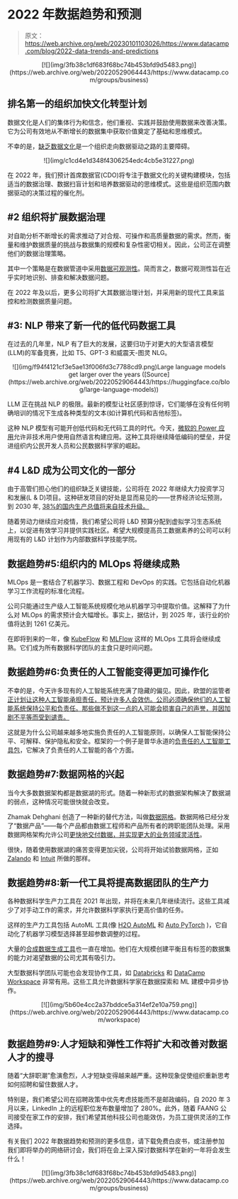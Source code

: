# 2022 年数据趋势和预测

> 原文：<https://web.archive.org/web/20230101103026/https://www.datacamp.com/blog/2022-data-trends-and-predictions>

<center>[![](img/3fb38c1df683f68bc74b453bfd9d5483.png)](https://web.archive.org/web/20220529064443/https://www.datacamp.com/groups/business)</center>

## 排名第一的组织加快文化转型计划

数据文化是人们的集体行为和信念，他们重视、实践并鼓励使用数据来改善决策。它为公司有效地从不断增长的数据集中获取价值奠定了基础和思维模式。

不幸的是，[缺乏数据文化](https://web.archive.org/web/20220529064443/https://c6abb8db-514c-4f5b-b5a1-fc710f1e464e.filesusr.com/ugd/e5361a_d59b4629443945a0b0661d494abb5233.pdf)是一个组织走向数据驱动之路的主要障碍。

<center>![](img/c1cd4e1d348f4306254edc4cb5e31227.png)</center>

在 2022 年，我们预计首席数据官(CDO)将专注于数据文化的关键构建模块，包括适当的数据治理、数据扫盲计划和培养数据驱动的思维模式。这些是组织范围内数据驱动的决策过程的催化剂。

## #2 组织将扩展数据治理

对自助分析不断增长的需求推动了对合规、可操作和高质量数据的需求。然而，衡量和维护数据质量的挑战与数据集的规模和复杂性密切相关。因此，公司正在调整他们的数据治理策略。

其中一个策略是在数据管道中采用[数据可观测性](https://web.archive.org/web/20220529064443/https://www.montecarlodata.com/what-is-data-observability/)。简而言之，数据可观测性旨在近乎实时地识别、排查和解决数据问题。

在 2022 年及以后，更多公司将扩大其数据治理计划，并采用新的现代工具来监控和检测数据质量问题。

## #3: NLP 带来了新一代的低代码数据工具

在过去的几年里，NLP 有了巨大的发展，这要归功于对更大的大型语言模型(LLM)的军备竞赛，比如 T5、GPT-3 和威震天-图灵 NLG。

<center>![](img/f94f4121cf3e5ae13f006fd3c7788cd9.png)Large language models get larger over the years ([Source](https://web.archive.org/web/20220529064443/https://huggingface.co/blog/large-language-models))</center>

LLM 正在挑战 NLP 的极限。最新的模型让社区感到惊讶，它们能够在没有任何明确培训的情况下生成各种类型的文本(如计算机代码和吉他标签)。

这种 NLP 模型有可能开创低代码和无代码工具的时代。今天，[微软的 Power 应用](https://web.archive.org/web/20220529064443/https://blogs.microsoft.com/ai/from-conversation-to-code-microsoft-introduces-its-first-product-features-powered-by-gpt-3/)允许非技术用户使用自然语言构建应用。这种工具将继续降低编码的壁垒，并促进组织内公民开发人员和公民数据科学家的崛起。

## #4 L&D 成为公司文化的一部分

由于高管们担心他们的组织缺乏关键技能，公司将在 2022 年继续大力投资学习和发展(L & D)项目。这种研发项目的好处是显而易见的——世界经济论坛预测，到 2030 年, [38%的国内生产总值将来自技术升级。](https://web.archive.org/web/20220529064443/https://www.pwc.com/gx/en/issues/upskilling/upskilling-for-shared-prosperity.html)

随着劳动力继续应对疫情，我们希望公司将 L&D 预算分配到虚拟学习生态系统上，以促进有效学习并提供实践社区。希望大规模提高员工数据素养的公司可以利用现有的 L&D 计划作为内部数据科学技能学院。

## 数据趋势#5:组织内的 MLOps 将继续成熟

MLOps 是一套结合了机器学习、数据工程和 DevOps 的实践。它包括自动化机器学习工作流程的标准化流程。

公司只能通过生产级人工智能系统规模化地从机器学习中提取价值。这解释了为什么对 MLOps 的需求预计会大幅增长。事实上，据估计，到 2025 年，该行业的价值将达到 1261 亿美元。

在即将到来的一年，像 [KubeFlow](https://web.archive.org/web/20220529064443/https://www.kubeflow.org/) 和 [MLFlow](https://web.archive.org/web/20220529064443/https://mlflow.org/) 这样的 MLOps 工具将会继续成熟。它们成为所有数据科学团队的主食只是时间问题。

## 数据趋势#6:负责任的人工智能变得更加可操作化

不幸的是，今天许多现有的人工智能系统充满了隐藏的偏见。因此，欧盟的监管者[正计划让这种人工智能承担责任，预计许多人会效仿。公司必须确保他们的人工智能系统保持公平和负责任。那些做不到这一点的人可能会损害自己的声誉，并因加剧不平等而受到谴责。](https://web.archive.org/web/20220529064443/https://www.mckinsey.com/business-functions/mckinsey-analytics/our-insights/what-the-draft-european-union-ai-regulations-mean-for-business)

这就是为什么公司越来越多地实施负责任的人工智能原则，以确保人工智能保持公平、可解释、保护隐私和安全。框架的一个例子是普华永道的[负责任的人工智能工具包](https://web.archive.org/web/20220529064443/https://www.pwc.com/gx/en/issues/data-and-analytics/artificial-intelligence/what-is-responsible-ai.html)，它解决了负责任的人工智能的各个方面。

## 数据趋势#7:数据网格的兴起

当今大多数数据架构都是数据湖的形式。随着一种新形式的数据架构解决了数据湖的弱点，这种情况可能很快就会改变。

Zhamak Dehghani 创造了一种新的替代方法，叫做[数据网格](https://web.archive.org/web/20220529064443/https://martinfowler.com/articles/data-monolith-to-mesh.html)。数据网格已经分发了“数据产品”——每个产品都由数据工程师和产品所有者的跨职能团队处理。采用数据网格架构允许公司[更快地交付数据，并实现更大的业务领域灵活性](https://web.archive.org/web/20220529064443/https://www2.deloitte.com/nl/nl/pages/strategy-analytics-and-ma/articles/from-data-mess-to-a-data-mesh.html)。

很快，随着使用数据湖的痛苦变得更加尖锐，公司将开始试验数据网格，正如 [Zalando](https://web.archive.org/web/20220529064443/https://databricks.com/session_eu20/data-mesh-in-practice-how-europes-leading-online-platform-for-fashion-goes-beyond-the-data-lake) 和 [Intuit](https://web.archive.org/web/20220529064443/https://medium.com/intuit-engineering/intuits-data-mesh-strategy-778e3edaa017) 所做的那样。

## 数据趋势#8:新一代工具将提高数据团队的生产力

各种数据科学生产力工具在 2021 年出现，并将在未来几年继续流行。这些工具减少了对手动工作的需求，并允许数据科学家执行更高价值的任务。

这样的生产力工具包括 AutoML 工具(像 [H2O AutoML](https://web.archive.org/web/20220529064443/https://docs.h2o.ai/h2o/latest-stable/h2o-docs/automl.html) 和 [Auto PyTorch](https://web.archive.org/web/20220529064443/https://www.automl.org/automl/autopytorch/) )，它自动化了机器学习模型选择甚至超参数调整的过程。

大量的[合成数据生成工具](https://web.archive.org/web/20220529064443/https://blogs.nvidia.com/blog/2021/06/08/what-is-synthetic-data/)也一直在增加。他们在大规模创建平衡且有标签的数据集的能力对渴望数据的公司尤其有吸引力。

大型数据科学团队可能也会发现协作工具，如 [Databricks](https://web.archive.org/web/20220529064443/https://databricks.com/solutions/data-science) 和 [DataCamp Workspace](https://web.archive.org/web/20220529064443/https://www.datacamp.com/workspace) 非常有用。这些工具允许数据科学家在数据探索和 ML 建模中异步协作。

<center>[![](img/5b60e4cc2a37bddce5a314ef2e10a759.png)](https://web.archive.org/web/20220529064443/https://www.datacamp.com/workspace)</center>

## 数据趋势#9:人才短缺和弹性工作将扩大和改善对数据人才的搜寻

随着“大辞职潮”愈演愈烈，人才短缺变得越来越严重。这种现象促使组织重新思考如何招聘和留住数据人才。

特别是，我们希望公司在招聘政策中优先考虑技能而不是邮政编码，自 2020 年 3 月以来，LinkedIn 上的远程职位发布数量增加了 280%。此外，随着 FAANG 公司接受在家工作的安排，我们希望其他科技公司也能效仿，为员工提供灵活的工作选择。

有关我们 2022 年数据趋势和预测的更多信息，请下载免费白皮书，或注册参加我们即将举办的网络研讨会，我们将在会上深入探讨数据科学在新的一年将会发生什么！

<center>[![](img/3fb38c1df683f68bc74b453bfd9d5483.png)](https://web.archive.org/web/20220529064443/https://www.datacamp.com/groups/business)</center>